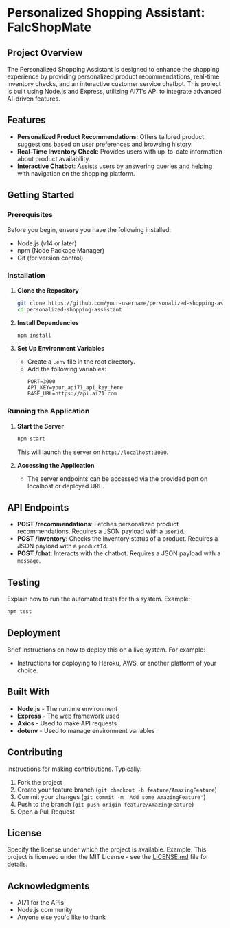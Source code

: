 # Personalized Shopping Assistant: FalcShopMate

## Project Overview
The Personalized Shopping Assistant is designed to enhance the shopping experience by providing personalized product recommendations, real-time inventory checks, and an interactive customer service chatbot. This project is built using Node.js and Express, utilizing AI71's API to integrate advanced AI-driven features.

## Features
- **Personalized Product Recommendations**: Offers tailored product suggestions based on user preferences and browsing history.
- **Real-Time Inventory Check**: Provides users with up-to-date information about product availability.
- **Interactive Chatbot**: Assists users by answering queries and helping with navigation on the shopping platform.

## Getting Started

### Prerequisites
Before you begin, ensure you have the following installed:
- Node.js (v14 or later)
- npm (Node Package Manager)
- Git (for version control)

### Installation

1. **Clone the Repository**
   ```bash
   git clone https://github.com/your-username/personalized-shopping-assistant.git
   cd personalized-shopping-assistant
   ```

2. **Install Dependencies**
   ```bash
   npm install
   ```

3. **Set Up Environment Variables**
   - Create a `.env` file in the root directory.
   - Add the following variables:
     ```plaintext
     PORT=3000
     API_KEY=your_api71_api_key_here
     BASE_URL=https://api.ai71.com
     ```

### Running the Application

1. **Start the Server**
   ```bash
   npm start
   ```
   This will launch the server on `http://localhost:3000`.

2. **Accessing the Application**
   - The server endpoints can be accessed via the provided port on localhost or deployed URL.

## API Endpoints
- **POST /recommendations**: Fetches personalized product recommendations. Requires a JSON payload with a `userId`.
- **POST /inventory**: Checks the inventory status of a product. Requires a JSON payload with a `productId`.
- **POST /chat**: Interacts with the chatbot. Requires a JSON payload with a `message`.

## Testing
Explain how to run the automated tests for this system. Example:
```bash
npm test
```

## Deployment
Brief instructions on how to deploy this on a live system. For example:
- Instructions for deploying to Heroku, AWS, or another platform of your choice.

## Built With
- **Node.js** - The runtime environment
- **Express** - The web framework used
- **Axios** - Used to make API requests
- **dotenv** - Used to manage environment variables

## Contributing
Instructions for making contributions. Typically:
1. Fork the project
2. Create your feature branch (`git checkout -b feature/AmazingFeature`)
3. Commit your changes (`git commit -m 'Add some AmazingFeature'`)
4. Push to the branch (`git push origin feature/AmazingFeature`)
5. Open a Pull Request

## License
Specify the license under which the project is available. Example:
This project is licensed under the MIT License - see the [LICENSE.md](LICENSE) file for details.

## Acknowledgments
- AI71 for the APIs
- Node.js community
- Anyone else you'd like to thank

